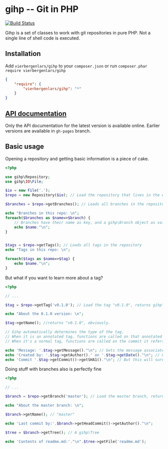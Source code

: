 # gihp -- Git in PHP

[![Build Status](https://travis-ci.org/vierbergenlars/gihp.png?branch=master)](https://travis-ci.org/vierbergenlars/gihp)

Gihp is a set of classes to work with git repositories in pure PHP.
Not a single line of shell code is executed.

## Installation

Add `vierbergenlars/gihp` to your `composer.json` or run `composer.phar require vierbergenlars/gihp`

```json
{
    "require": {
        "vierbergenlars/gihp": "*"
    }
}
```

## [API documentation](http://vierbergenlars.github.com/gihp)

Only the API documentation for the latest version is available online.
Earlier versions are available in `gh-pages` branch.

## Basic usage

Opening a repository and getting basic information is a piece of cake.
```php
<?php

use gihp\Repository;
use gihp\IO\File;

$io = new File('.');
$repo = new Repository($io); // Load the repository that lives in the working directory

$branches = $repo->getBranches(); // Loads all branches in the repository

echo "Branches in this repo: \n";
foreach($branches as $name=>$branch) {
    // Branches have their name as key, and a gihp\Branch object as value.
    echo $name."\n";
}


$tags = $repo->getTags(); // Loads all tags in the repository
echo "Tags in this repo: \n";

foreach($tags as $name=>$tag) {
    echo $name."\n";
}
```

But what if you want to learn more about a tag?


```php
<?php

// ...

$tag = $repo->getTag('v0.1.0'); // Load the tag "v0.1.0", returns gihp\Tag

echo "About the 0.1.0 version: \n";

$tag->getName(); //returns "v0.1.0", obviously.

// Gihp automatically determines the type of the tag.
// When it is an annotated tag, functions are called on that annotated tag.
// When it's a normal tag, functions are called on the commit it refers to.

echo 'Message: '.$tag->getMessage()."\n"; // Gets the message associated with the tag.
echo 'Created by: '.$tag->getAuthor().' on '.$tag->getDate()."\n"; // Gets the person associated with the tag.
echo 'Commit '.$tag->getCommit()->getSHA1()."\n"; // But this will surely always fetch the commit object to act upon.
```

Doing stuff with branches also is perfectly fine


```php
<?php

// ...

$branch = $repo->getBranch('master'); // Load the master branch, returns gihp\Branch

echo "About the master branch: \n";

$branch->getName(); // "master"

echo 'Last commit by:'.$branch->getHeadCommit()->getAuthor()."\n";

$tree = $branch->getTree(); // A gihp\Tree

echo 'Contents of readme.md:'."\n".$tree->getFile('readme.md');
```
